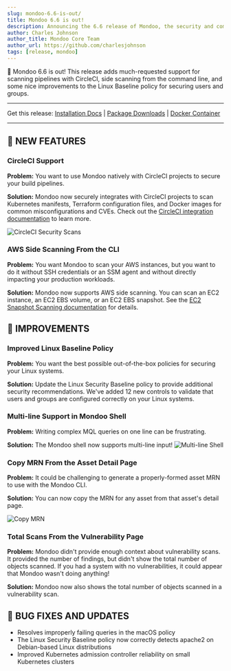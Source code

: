 ```yaml
---
slug: mondoo-6.6-is-out/
title: Mondoo 6.6 is out!
description: Announcing the 6.6 release of Mondoo, the security and compliance platform that prioritizes risks that matter most in your infrastructure.
author: Charles Johnson
author_title: Mondoo Core Team
author_url: https://github.com/charlesjohnson
tags: [release, mondoo]
---
```


🥳 Mondoo 6.6 is out! This release adds much-requested support for scanning pipelines with CircleCI, side scanning from the command line, and some nice improvements to the Linux Baseline policy for securing users and groups.

---

Get this release: [Installation Docs](/cnspec/) | [Package Downloads](https://releases.mondoo.com/mondoo/) | [Docker Container](https://hub.docker.com/r/mondoo/client)

---

## 🎉 NEW FEATURES

### CircleCI Support

**Problem:** You want to use Mondoo natively with CircleCI projects to secure your build pipelines.

**Solution:** Mondoo now securely integrates with CircleCI projects to scan Kubernetes manifests, Terraform configuration files, and Docker images for common misconfigurations and CVEs. Check out the [CircleCI integration documentation](/platform/infra/supply/cicd/circleci/) to learn more.

![CircleCI Security Scans](/img/releases/2022-07-12-mondoo-6.6-is-out/circleci.jpg)

### AWS Side Scanning From the CLI

**Problem:** You want Mondoo to scan your AWS instances, but you want to do it without SSH credentials or an SSM agent and without directly impacting your production workloads.

**Solution:** Mondoo now supports AWS side scanning. You can scan an EC2 instance, an EC2 EBS volume, or an EC2 EBS snapshot. See the [EC2 Snapshot Scanning documentation](/platform/infra/cloud/aws/aws-ebs-snapshot-scan/) for details.

## 🧹 IMPROVEMENTS

### Improved Linux Baseline Policy

**Problem:** You want the best possible out-of-the-box policies for securing your Linux systems.

**Solution:** Update the Linux Security Baseline policy to provide additional security recommendations. We've added 12 new controls to validate that users and groups are configured correctly on your Linux systems.

### Multi-line Support in Mondoo Shell

**Problem:** Writing complex MQL queries on one line can be frustrating.

**Solution:** The Mondoo shell now supports multi-line input!
![Multi-line Shell](/img/releases/2022-07-12-mondoo-6.6-is-out/multi_line_shell.gif)

### Copy MRN From the Asset Detail Page

**Problem:** It could be challenging to generate a properly-formed asset MRN to use with the Mondoo CLI.

**Solution:** You can now copy the MRN for any asset from that asset's detail page.

![Copy MRN](/img/releases/2022-07-12-mondoo-6.6-is-out/copy_mrn.png)

### Total Scans From the Vulnerability Page

**Problem:** Mondoo didn't provide enough context about vulnerability scans. It provided the number of findings, but didn't show the total number of objects scanned. If you had a system with no vulnerabilities, it could appear that Mondoo wasn't doing anything!

**Solution:** Mondoo now also shows the total number of objects scanned in a vulnerability scan.

## 🐛 BUG FIXES AND UPDATES

- Resolves improperly failing queries in the macOS policy
- The Linux Security Baseline policy now correctly detects apache2 on Debian-based Linux distributions
- Improved Kubernetes admission controller reliability on small Kubernetes clusters
